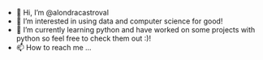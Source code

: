 - 👋 Hi, I’m @alondracastroval
- 👀 I’m interested in using data and computer science for good!
- 🌱 I’m currently learning python and have worked on some projects with python so feel free to check them out :)!
- 📫 How to reach me ...

<!---
alondracastroval/alondracastroval is a ✨ special ✨ repository because its `README.md` (this file) appears on your GitHub profile.
You can click the Preview link to take a look at your changes.
--->

